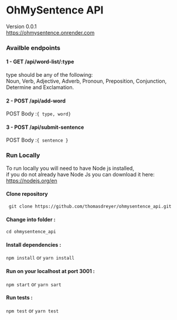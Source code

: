 # OhMySentence API  
Version 0.0.1  
https://ohmysentence.onrender.com  

### Availble endpoints

#### 1 - GET /api/word-list/:type  
type should be any of the following:  
Noun, Verb, Adjective, Adverb, Pronoun, Preposition, Conjunction, Determine and Exclamation.  

#### 2 - POST /api/add-word  
POST Body :` { type, word} `

#### 3 - POST /api/submit-sentence  
POST Body :` { sentence } `  

### Run Locally  
To run locally you will need to have Node js installed,  
if you do not already have Node Js you can download it here:  
https://nodejs.org/en

#### Clone repository  
` git clone https://github.com/thomasdreyer/ohmysentence_api.git`  

#### Change into folder :   
` cd ohmysentence_api `  

#### Install dependencies :  
` npm install ` or ` yarn install `  

#### Run on your localhost at port 3001 :     
` npm start ` or ` yarn sart `  

#### Run tests :  
` npm test ` or ` yarn test `  

